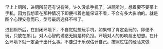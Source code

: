 
早上上厕所，进厕所前还有说有笑，许久没拿手机了。进厕所时，想着要不要带上手机。因为我想着在那种情况下即便带着也能保证不看，不会有多大影响的。就是图个心理安慰而已，型号最后选择不带了。

进到厕所后，在封闭环境下，不自觉就想玩手机，如果带了肯定会玩的。即便不玩，只放在那儿，对人心智的诱惑无疑是种负担。环境对人的影响超出想想。在什么环境下就一定会干出什么事。不要过于乐观估计自己。按照过往的经验来做


